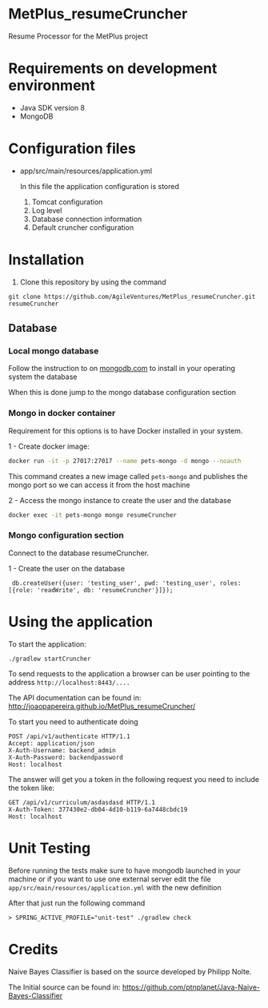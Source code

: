# MetPlus_resumeCruncher
Resume Processor for the MetPlus project

# Requirements on development environment

- Java SDK version 8
- MongoDB

# Configuration files

- app/src/main/resources/application.yml
 
  In this file the application configuration is stored

    1. Tomcat configuration
    1. Log level
    1. Database connection information
    1. Default cruncher configuration

# Installation
1. Clone this repository by using the command

  ```git clone https://github.com/AgileVentures/MetPlus_resumeCruncher.git resumeCruncher```

## Database

### Local mongo database

Follow the instruction to on [mongodb.com](https://www.mongodb.com/download-center?jmp=nav#community) to install in your operating system the database

When this is done jump to the mongo database configuration section
### Mongo in docker container

Requirement for this options is to have Docker installed in your system.

1 - Create docker image: 
```bash
docker run -it -p 27017:27017 --name pets-mongo -d mongo --noauth
```
This command creates a new image called `pets-mongo` and publishes the mongo port so
we can access it from the host machine

2 - Access the mongo instance to create the user and the database

```bash
docker exec -it pets-mongo mongo resumeCruncher
```

### Mongo configuration section

Connect to the database resumeCruncher.

1 - Create the user on the database

```mongo
 db.createUser({user: 'testing_user', pwd: 'testing_user', roles: [{role: 'readWrite', db: 'resumeCruncher'}]});
```


# Using the application

To start the application:

```./gradlew startCruncher```

To send requests to the application a browser can be user pointing to the address
``` http://localhost:8443/.... ```

The API documentation can be found in: http://joaopapereira.github.io/MetPlus_resumeCruncher/

To start you need to authenticate doing 
```
POST /api/v1/authenticate HTTP/1.1
Accept: application/json
X-Auth-Username: backend_admin
X-Auth-Password: backendpassword
Host: localhost
```

The answer will get you a token in the following request you need to include the token like:

```
GET /api/v1/curriculum/asdasdasd HTTP/1.1
X-Auth-Token: 377430e2-db04-4d10-b119-6a7448cbdc19
Host: localhost
```

# Unit Testing
Before running the tests make sure to have mongodb launched in your machine or if you want to use one external server edit the file ```app/src/main/resources/application.yml``` with the new definition

After that just run the following command

```> SPRING_ACTIVE_PROFILE="unit-test" ./gradlew check ```


# Credits
Naive Bayes Classifier is based on the source developed by Philipp Nolte.

The Initial source can be found in: 
https://github.com/ptnplanet/Java-Naive-Bayes-Classifier
